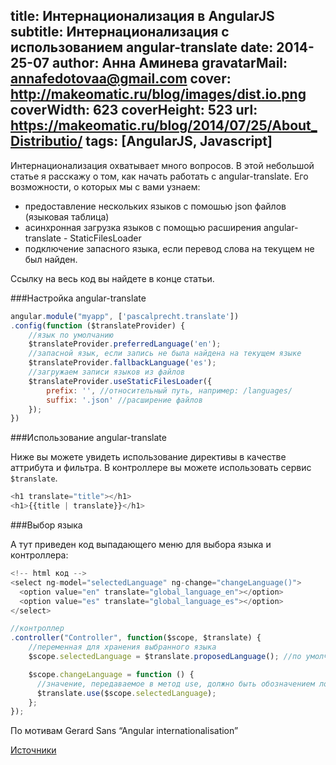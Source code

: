 title: Интернационализация в AngularJS
subtitle: Интернационализация с использованием angular-translate
date: 2014-25-07
author: Анна Аминева
gravatarMail: annafedotovaa@gmail.com
cover: http://makeomatic.ru/blog/images/dist.io.png
coverWidth: 623
coverHeight: 523
url: https://makeomatic.ru/blog/2014/07/25/About_Distributio/
tags: [AngularJS, Javascript]
---

Интернационализация охватывает много вопросов. В этой небольшой статье я расскажу о том, как начать работать с angular-translate. Его возможности, о которых мы с вами узнаем:
* предоставление нескольких языков с помошью json файлов (языковая таблица)
* асинхронная загрузка языков с помощью расширения angular-translate - StaticFilesLoader
* подключение запасного языка, если перевод слова на текущем не был найден.

Ссылку на весь код вы найдете в конце статьи.

###Настройка angular-translate

```js
angular.module("myapp", ['pascalprecht.translate'])
.config(function ($translateProvider) {
    //язык по умолчанию
    $translateProvider.preferredLanguage('en');
    //запасной язык, если запись не была найдена на текущем языке
    $translateProvider.fallbackLanguage('es');
    //загружаем записи языков из файлов
    $translateProvider.useStaticFilesLoader({
        prefix: '', //относительный путь, например: /languages/
        suffix: '.json' //расширение файлов
    });
})
```

###Использование angular-translate

Ниже вы можете увидеть использование директивы в качестве аттрибута и фильтра. В контроллере вы можете использовать сервис `$translate`.
```js
<h1 translate="title"></h1>
<h1>{{title | translate}}</h1>
```

###Выбор языка 

А тут приведен код выпадающего меню для выбора языка и контроллера:
```js
<!-- html код -->
<select ng-model="selectedLanguage" ng-change="changeLanguage()">
  <option value="en" translate="global_language_en"></option>
  <option value="es" translate="global_language_es"></option>
</select>

//контроллер
.controller("Controller", function($scope, $translate) {
    //переменная для хранения выбранного языка
    $scope.selectedLanguage = $translate.proposedLanguage(); //по умолчанию

    $scope.changeLanguage = function () {
      //значение, передаваемое в метод use, должно быть обозначением локали, например: en-UK, en и т.д.
      $translate.use($scope.selectedLanguage);
    };
});
```

По мотивам Gerard Sans “Angular internationalisation”

[Источники](http://angular-translate.github.io/docs/#/guide)



